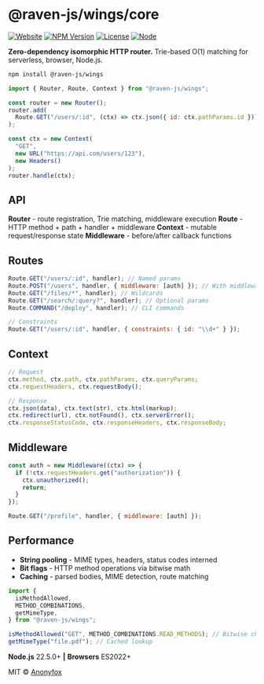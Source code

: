 # @raven-js/wings/core

[![Website](https://img.shields.io/badge/website-ravenjs.dev-black?style=flat-square)](https://ravenjs.dev)
[![NPM Version](https://img.shields.io/npm/v/@raven-js/wings?style=flat-square)](https://www.npmjs.com/package/@raven-js/wings)
[![License](https://img.shields.io/npm/l/@raven-js/wings?style=flat-square)](LICENSE)
[![Node](https://img.shields.io/node/v/@raven-js/wings?style=flat-square)](package.json)

**Zero-dependency isomorphic HTTP router.** Trie-based O(1) matching for serverless, browser, Node.js.

```bash
npm install @raven-js/wings
```

```javascript
import { Router, Route, Context } from "@raven-js/wings";

const router = new Router();
router.add(
  Route.GET("/users/:id", (ctx) => ctx.json({ id: ctx.pathParams.id }))
);

const ctx = new Context(
  "GET",
  new URL("https://api.com/users/123"),
  new Headers()
);
router.handle(ctx);
```

## API

**Router** - route registration, Trie matching, middleware execution
**Route** - HTTP method + path + handler + middleware
**Context** - mutable request/response state
**Middleware** - before/after callback functions

## Routes

```javascript
Route.GET("/users/:id", handler); // Named params
Route.POST("/users", handler, { middleware: [auth] }); // With middleware
Route.GET("/files/*", handler); // Wildcards
Route.GET("/search/:query?", handler); // Optional params
Route.COMMAND("/deploy", handler); // CLI commands

// Constraints
Route.GET("/users/:id", handler, { constraints: { id: "\\d+" } });
```

## Context

```javascript
// Request
ctx.method, ctx.path, ctx.pathParams, ctx.queryParams;
ctx.requestHeaders, ctx.requestBody();

// Response
ctx.json(data), ctx.text(str), ctx.html(markup);
ctx.redirect(url), ctx.notFound(), ctx.serverError();
ctx.responseStatusCode, ctx.responseHeaders, ctx.responseBody;
```

## Middleware

```javascript
const auth = new Middleware((ctx) => {
  if (!ctx.requestHeaders.get("authorization")) {
    ctx.unauthorized();
    return;
  }
});

Route.GET("/profile", handler, { middleware: [auth] });
```

## Performance

- **String pooling** - MIME types, headers, status codes interned
- **Bit flags** - HTTP method operations via bitwise math
- **Caching** - parsed bodies, MIME detection, route matching

```javascript
import {
  isMethodAllowed,
  METHOD_COMBINATIONS,
  getMimeType,
} from "@raven-js/wings";

isMethodAllowed("GET", METHOD_COMBINATIONS.READ_METHODS); // Bitwise check
getMimeType("file.pdf"); // Cached lookup
```

**Node.js** 22.5.0+ **|** **Browsers** ES2022+

MIT © [Anonyfox](https://anonyfox.com)
